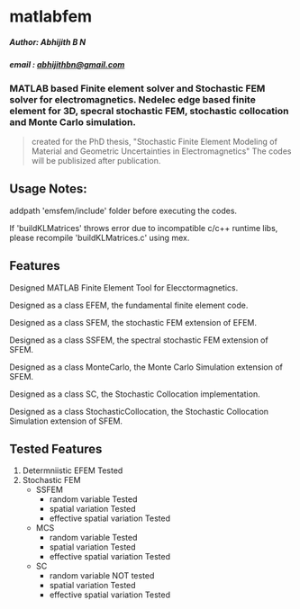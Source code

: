 # matlabfem
##### Author: Abhijith B N
##### email : abhijithbn@gmail.com
### MATLAB based Finite element solver and Stochastic FEM solver for electromagnetics. Nedelec edge based finite element for 3D, specral stochastic FEM, stochastic collocation and Monte Carlo simulation.
> created for the PhD thesis, "Stochastic Finite Element Modeling of Material and Geometric Uncertainties in Electromagnetics"
> The codes will be publisized after publication.

Usage Notes:
-------------------------------------- 
addpath 'emsfem/include' folder before executing the codes.

If 'buildKLMatrices' throws error due to incompatible c/c++ runtime libs, please recompile 'buildKLMatrices.c' using mex.

Features
------------------------------------
Designed MATLAB Finite Element Tool for Elecctormagnetics.

Designed as a class EFEM, the fundamental finite element code.

Designed as a class SFEM, the stochastic FEM extension of EFEM.

Designed as a class SSFEM, the spectral stochastic FEM extension of SFEM.

Designed as a class MonteCarlo, the Monte Carlo Simulation extension of SFEM.

Designed as a class SC, the Stochastic Collocation implementation.

Designed as a class StochasticCollocation, the Stochastic Collocation Simulation extension of SFEM.

Tested Features
------------------
1. Determniistic EFEM								Tested
2. Stochastic FEM
	* SSFEM
		- random variable						Tested
		- spatial variation						Tested
		- effective spatial variation					Tested
	* MCS
		- random variable						Tested	
		- spatial variation						Tested
		- effective spatial variation					Tested
	* SC
		- random variable						NOT tested
		- spatial variation						Tested
		- effective spatial variation					Tested	
